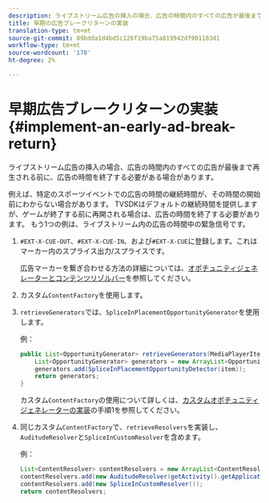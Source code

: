 ```yaml
---
description: ライブストリーム広告の挿入の場合、広告の時間内のすべての広告が最後まで再生される前に、広告の時間を終了する必要がある場合があります。
title: 早期の広告ブレークリターンの実装
translation-type: tm+mt
source-git-commit: 89bdda1d4bd5c126f19ba75a819942df901183d1
workflow-type: tm+mt
source-wordcount: '178'
ht-degree: 2%

---
```



# 早期広告ブレークリターンの実装{#implement-an-early-ad-break-return}

ライブストリーム広告の挿入の場合、広告の時間内のすべての広告が最後まで再生される前に、広告の時間を終了する必要がある場合があります。

例えば、特定のスポーツイベントでの広告の時間の継続時間が、その時間の開始前にわからない場合があります。 TVSDKはデフォルトの継続時間を提供しますが、ゲームが終了する前に再開される場合は、広告の時間を終了する必要があります。 もう1つの例は、ライブストリーム内の広告の時間中の緊急信号です。

1. `#EXT-X-CUE-OUT`、`#EXT-X-CUE-IN`、および`#EXT-X-CUE`に登録します。これはマーカー内のスプライス出力/スプライスです。

   広告マーカーを繋ぎ合わせる方法の詳細については、[オポチュニティジェネレーターとコンテンツリゾルバー](../../ad-insertion/content-resolver/c-psdk-android-2.7-content-resolver-about.md)を参照してください。

1. カスタム`ContentFactory`を使用します。
1. `retrieveGenerators`では、`SpliceInPlacementOpportunityGenerator`を使用します。

   例：

   ```java
   public List<OpportunityGenerator> retrieveGenerators(MediaPlayerItem item) { 
       List<OpportunityGenerator> generators = new ArrayList<OpportunityGenerator>(); 
       generators.add(SpliceInPlacementOpportunityDetector(item)); 
       return generators; 
   }
   ```

   カスタム`ContentFactory`の使用について詳しくは、[カスタムオポチュニティジェネレーターの実装](../../ad-insertion/content-resolver/t-psdk-android-2.7-opp-detector-impl-android.md)の手順1を参照してください。

1. 同じカスタム`ContentFactory`で、`retrieveResolvers`を実装し、`AuditudeResolver`と`SpliceInCustomResolver`を含めます。

   例：

   ```java
   List<ContentResolver> contentResolvers = new ArrayList<ContentResolver>(); 
   contentResolvers.add(new AuditudeResolver(getActivity().getApplicationContext())); 
   contentResolvers.add(new SpliceInCustomResolver()); 
   return contentResolvers;
   ```

